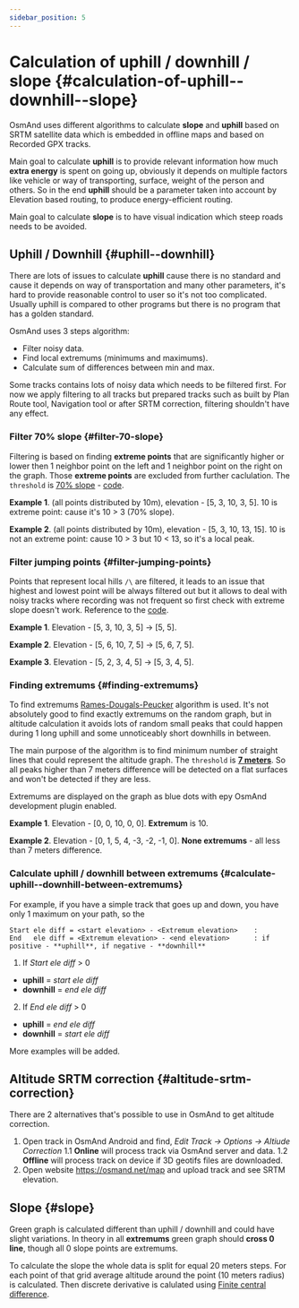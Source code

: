 ```yaml
---
sidebar_position: 5
---
```


# Calculation of uphill / downhill / slope {#calculation-of-uphill--downhill--slope}

OsmAnd uses different algorithms to calculate **slope** and **uphill** based on SRTM satellite data which is embedded in offline maps and based on Recorded GPX tracks.

Main goal to calculate **uphill** is to provide relevant information how much **extra energy** is spent on going up, obviously it depends
on multiple factors like vehicle or way of transporting, surface, weight of the person and others.
So in the end **uphill** should be a parameter taken into account by Elevation based routing, to produce energy-efficient routing.

Main goal to calculate **slope** is to have visual indication which steep roads needs to be avoided.


## Uphill / Downhill {#uphill--downhill}

There are lots of issues to calculate **uphill** cause there is no standard and cause it depends on way of transportation and many other parameters, it's hard to provide reasonable control to user so it's not too complicated. Usually uphill is compared to other programs but there is no program that has a golden standard.

OsmAnd uses 3 steps algorithm:

- Filter noisy data. 
- Find local extremums (minimums and maximums).
- Calculate sum of differences between min and max.

Some tracks contains lots of noisy data which needs to be filtered first. For now we apply filtering to all tracks but prepared tracks such as built by 
Plan Route tool, Navigation tool or after SRTM correction, filtering shouldn't have any effect.


### Filter 70% slope {#filter-70-slope}

Filtering is based on finding **extreme points** that are significantly higher or lower then 1 neighbor point on the left and 1 neighbor point on the right on the graph. 
Those **extreme points** are excluded from further caclulation. The ```threshold``` is [70% slope](https://github.com/osmandapp/OsmAnd/blob/master/OsmAnd-java/src/main/java/net/osmand/gpx/ElevationApproximator.java#L11) -  [code](https://github.com/osmandapp/OsmAnd/blob/master/OsmAnd-java/src/main/java/net/osmand/gpx/ElevationApproximator.java#L72).

**Example 1**. (all points distributed by 10m), elevation - [5, 3, 10, 3, 5]. 10 is extreme point: cause it's 10 > 3 (70% slope).

**Example 2**. (all points distributed by 10m), elevation - [5, 3, 10, 13, 15]. 10 is not an extreme point: cause 10 > 3 but 10 < 13, so it's a local peak.

### Filter jumping points {#filter-jumping-points}

Points that represent local hills ```/\``` are filtered, it leads to an issue that highest and lowest point will be always filtered out but it allows to deal with noisy tracks where recording was not frequent so first check with extreme slope doesn't work. Reference to the [code](https://github.com/osmandapp/OsmAnd/blob/master/OsmAnd-java/src/main/java/net/osmand/gpx/ElevationApproximator.java#L49).

**Example 1**. Elevation - [5, 3, 10, 3, 5] -> [5, 5].

**Example 2**. Elevation - [5, 6, 10, 7, 5] -> [5, 6, 7, 5].

**Example 3**. Elevation - [5, 2, 3, 4, 5] -> [5, 3, 4, 5].


### Finding extremums {#finding-extremums}

To find extremums [Rames-Dougals-Peucker](https://en.wikipedia.org/wiki/Ramer%E2%80%93Douglas%E2%80%93Peucker_algorithm) algorithm is used. It's not absolutely good to find exactly extremums on the random graph, but in altitude calculation it avoids lots of random small peaks that could happen during 1 long uphill and some unnoticeably short downhills in between.

The main purpose of the algorithm is to find minimum number of straight lines that could represent the altitude graph. The ```threshold``` is **[7 meters](https://github.com/osmandapp/OsmAnd/blob/master/OsmAnd-java/src/main/java/net/osmand/gpx/ElevationDiffsCalculator.java#L13)**. So all peaks higher than 7 meters difference will be detected on a flat surfaces and won't be detected if they are less.

Extremums are displayed on the graph as blue dots with еру OsmAnd development plugin enabled.

**Example 1**. Elevation - [0, 0, 10, 0, 0]. **Extremum** is 10.

**Example 2**. Elevation - [0, 1, 5, 4, -3, -2, -1, 0]. **None extremums** - all less than 7 meters difference.


### Calculate uphill / downhill between extremums {#calculate-uphill--downhill-between-extremums}

For example, if you have a simple track that goes up and down, you have only 1 maximum on your path, so the 
  ``` 
  Start ele diff = <start elevation> - <Extremum elevation>    : 
  End   ele diff = <Extremum elevation> - <end elevation>      : if positive - **uphill**, if negative - **downhill**
  ```

1. If *Start ele diff* > 0
  - **uphill** = *start ele diff*  
  - **downhill** = *end ele diff*  

2. If *End ele diff* > 0
  - **uphill** = *end ele diff*   
  - **downhill** = *start ele diff*  


More examples will be added.


## Altitude SRTM correction {#altitude-srtm-correction}

There are 2 alternatives that's possible to use in OsmAnd to get altitude correction.

1. Open track in OsmAnd Android and find, *Edit Track → Options → Altiude Correction* 
1.1 **Online**  will process track via OsmAnd server and data.
1.2 **Offline**  will process track on device if 3D geotifs files are downloaded.
2. Open website https://osmand.net/map and upload track and see SRTM elevation.


## Slope {#slope}

Green graph is calculated different than uphill / downhill and could have slight variations. In theory in all **extremums** green graph should **cross 0 line**, though all 0 slope points are extremums.

To calculate the slope the whole data is split for equal 20 meters steps. For each point of that grid average altitude around the point (10 meters radius) is calculated. Then discrete derivative is calulated using [Finite central difference](https://en.wikipedia.org/wiki/Finite_difference).

